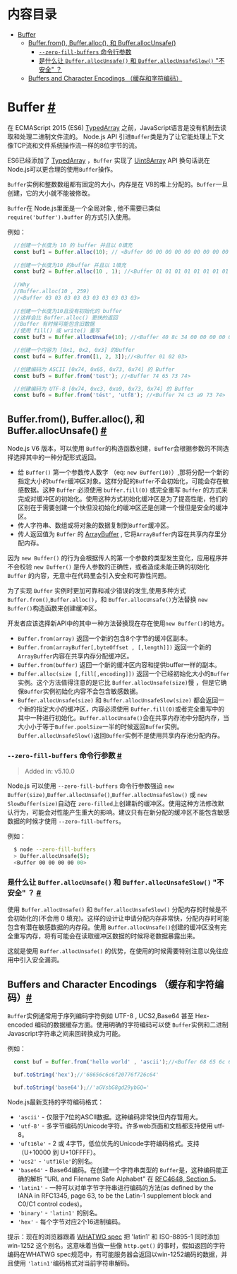 # 内容目录

*   [Buffer](#Buffer)
    *   [Buffer.from(), Buffer.alloc(), 和 Buffer.allocUnsafe()](#buffer_from_alloc_allocUnsafe)
        *   [`--zero-fill-buffers` 命令行参数](#zero_fill_buffers)
        *   [是什么让 `Buffer.allocUnsafe()` 和 `Buffer.allocUnsafeSlow()` "不安全" ？](#Buffer_allocUnsafe_allocUnsafeSlow)
    *   [Buffers and Character Encodings （缓存和字符编码）](#Buffers_and_Character_Encodings)


# Buffer [#](#Buffer)
在 ECMAScript 2015 (ES6) [TypedArray][TypedArray] 之前，JavaScript语言是没有机制去读取和处理二进制文件流的。
Node.js API 引进`Buffer`类是为了让它能处理上下文像TCP流和文件系统操作流一样的8位字节的流。

ES6已经添加了 [TypedArray][TypedArray] ，`Buffer` 实现了 [Uint8Array] API 换句话说在Node.js可以更合理的使用`Buffer`操作。

`Buffer`实例和整数数组都有固定的大小，内存是在 V8的堆上分配的。`Buffer`一旦创建，它的大小就不能被修改。

`Buffer`在 Node.js里面是一个全局对象 , 他不需要已类似 `require('buffer').buffer` 的方式引入使用。

例如：

```js
  //创建一个长度为 10 的 buffer 并且以 0填充
  const buf1 = Buffer.alloc(10); // <Buffer 00 00 00 00 00 00 00 00 00 00>
  
  //创建一个长度为10 的buffer 并且以 1填充
  const buf2 = Buffer.alloc(10 , 1); //<Buffer 01 01 01 01 01 01 01 01 01 01>
  
  //Why
  //Buffer.alloc(10 , 259)
  //<Buffer 03 03 03 03 03 03 03 03 03 03>
  
  //创建一个长度为10且没有初始化的 buffer
  //这样会比 Buffer.alloc() 更快的返回
  //Buffer 有时候可能包含旧数据
  //使用 fill() 或 write() 重写
  const buf3 = Buffer.allocUnsafe(10); //<Buffer 40 8c 34 00 00 00 00 00 c0 87>

  //创建一个内容为 [0x1, 0x2, 0x3] 的Buffer
  const buf4 = Buffer.from([1, 2, 3]);//<Buffer 01 02 03>

  //创建编码为 ASCII [0x74, 0x65, 0x73, 0x74] 的 Buffer
  const buf5 = Buffer.from('test'); //<Buffer 74 65 73 74>

  //创建编码为 UTF-8 [0x74, 0xc3, 0xa9, 0x73, 0x74] 的 Buffer
  const buf6 = Buffer.from('tést', 'utf8'); //<Buffer 74 c3 a9 73 74>
```

[TypedArray]: https://developer.mozilla.org/en-US/docs/Web/JavaScript/Reference/Global_Objects/TypedArray
[Uint8Array]: https://developer.mozilla.org/en-US/docs/Web/JavaScript/Reference/Global_Objects/Uint8Array


## Buffer.from(), Buffer.alloc(), 和 Buffer.allocUnsafe()  [#](#buffer_from_alloc_allocUnsafe)
Node.js V6 版本，可以使用 `Buffer`的构造函数创建，`Buffer`会根据参数的不同选择选择其中的一种分配形式返回。

*   给 `Buffer()` 第一个参数传人数字 （eq: `new Buffer(10)`）,那将分配一个新的指定大小的`buffer`缓冲区对象。这样分配的`Buffer`不会初始化，可能会存在敏感数据。这种 `Buffer` 必须使用 `buffer.fill(0)` 或完全重写 `Buffer` 的方式来完成对缓冲区的初始化。使用这种方式初始化缓冲区是为了提高性能，他们的区别在于需要创建一个快但没初始化的缓冲区还是创建一个慢但是安全的缓冲区。
*   传人字符串、数组或将对象的数据复制到`Buffer`缓冲区。
*   传人返回值为 `Buffer` 的 [ArrayBuffer][ArrayBuffer] , 它将`ArrayBuffer`内容在共享内存里分配内存。

因为 `new Buffer()` 的行为会根据传人的第一个参数的类型发生变化，应用程序并不会校验 `new Buffer()` 是传人参数的正确性，或者造成未能正确的初始化 `Buffer` 的内容，无意中在代码里会引入安全和可靠性问题。

为了实现 `Buffer` 实例时更加可靠和减少错误的发生,使用多种方式 `Buffer.from()`,`Buffer.alloc()`，和 `Buffer.allocUnsafe()`方法替换 `new Buffer()`构造函数来创建缓冲区。

开发者应该选择新API中的其中一种方法替换现在存在使用`new Buffer()`的地方。

*   `Buffer.from(array)` 返回一个新的包含8个字节的缓冲区副本。
*   `Buffer.from(arrayBuffer[,byteOffset , [,length]])` 返回一个新的`ArrayBuffer`内容在共享内存分配缓冲区。
*   `Buffer.from(buffer)` 返回一个新的缓冲区内容和提供buffer一样的副本。
*   `Buffer.alloc(size [,fill[,encoding]])` 返回一个已经初始化大小的`Buffer`实例。这个方法值得注意的是它比 `Buffer.allocUnsafe(size)`慢 ，但是它确保`Buffer`实例初始化内容不会包含敏感数据。
*   `Buffer.allocUnsafe(size)` 和 `Buffer.allocUnsafeSlow(size)` 都会返回一个新的指定大小的缓冲区，内容必须使用 `Buffer.fill(0)`或者完全重写中的其中一种进行初始化。`Buffer.allocUnsafe()`会在共享内存池中分配内存，当大小小于等于`Buffer.poolSize`一半的时候返回`Buffer`实例。`Buffer.allocUnsafeSlow()`返回`Buffer`实例不是使用共享内存池分配内存。

### `--zero-fill-buffers` 命令行参数 [#](#zero_fill_buffers)
>   Added in: v5.10.0

Node.js 可以使用 `--zero-fill-buffers` 命令行参数强迫 `new Buffer(size)`,`Buffer.allocUnsafe()`,`Buffer.allocUnsafeSlow()` 或 `new SlowBuffer(size)`自动在 `zero-filled`上创建新的缓冲区。使用这种方法修改默认行为，可能会对性能产生重大的影响。建议只有在新分配的缓冲区不能包含敏感数据的时候才使用 `--zero-fill-buffers`。

例如：

```sh
  $ node --zero-fill-buffers
  > Buffer.allocUnsafe(5);
  <Buffer 00 00 00 00 00>
```

### 是什么让 `Buffer.allocUnsafe()` 和 `Buffer.allocUnsafeSlow()` "不安全" ？  [#](#Buffer_allocUnsafe_allocUnsafeSlow)
使用 `Buffer.allocUnsafe()` 和 `Buffer.allocUnsafeSlow()` 分配内存的时候是不会初始化的(不会用 0 填充)。这样的设计让申请分配内存非常快，分配内存时可能包含有潜在敏感数据的内存段。使用 `Buffer.allocUnsafe()`创建的缓冲区没有完全重写内存，将有可能会在读取缓冲区数据的时候将老数据暴露出来。

这就是使用 `Buffer.allocUnsafe()` 的优势，在使用的时候需要特别注意以免往应用中引入安全漏洞。

[ArrayBuffer]: https://developer.mozilla.org/en-US/docs/Web/JavaScript/Reference/Global_Objects/ArrayBuffer

## Buffers and Character Encodings （缓存和字符编码）[#](#Buffers_and_Character_Encodings)
`Buffer`实例通常用于序列编码字符例如 UTF-8 , UCS2,Base64 甚至 Hex-encoded 编码的数据缓存方面。使用明确的字符编码可以使 `Buffer`实例和二进制Javascript字符串之间来回转换成为可能。

例如：

```js
  const buf = Buffer.from('hello world' , 'ascii');//<Buffer 68 65 6c 6c 6f 20 77 6f 72 6c 64>

  buf.toString('hex');//'68656c6c6f20776f726c64'

  buf.toString('base64');//'aGVsbG8gd29ybGQ='
```

Node.js最新支持的字符编码格式：

*   `'ascii'` - 仅限于7位的ASCII数据。这种编码非常快但内存暂用大。
*   `'utf-8'` - 多字节编码的Unicode字符。许多web页面和文档都支持使用 utf-8。
*   `'uft16le'` - 2 或 4字节，低位优先的Unicode字符编码格式。支持（U+10000 到 U+10FFFF）。
*   `'ucs2'` - `'utf16le'`的别名。
*   `'base64'` - Base64编码。在创建一个字符串类型的 `Buffer`是，这种编码能正确的解析 "URL and Filename Safe Alphabet" 在 [RFC4648, Section 5][RFC4648Section5]。
*   `'latin1'` - 一种可以对单字节字符串进行编码的方法(as defined by the IANA in RFC1345, page 63, to be the Latin-1 supplement block and C0/C1 control codes)。
*   `'binary'` - `'latin1'` 的别名。
*   `'hex'` - 每个字节对应2个16进制编码。

提示：现在的浏览器跟着 [WHATWG spec][WHATWGspec] 把 'latin1' 和 ISO-8895-1 同时添加 win-1252 这个别名。这意味着当做一些像 `http.get()` 的事时，假如返回的字符编码在WHATWG spec规范中，有可能服务器会返回以win-1252编码的数据，并且使用 `'latin1'`编码格式对当前字符串解码。  

[RFC4648Section5]: https://tools.ietf.org/html/rfc4648#section-5
[WHATWGspec]: https://encoding.spec.whatwg.org/
